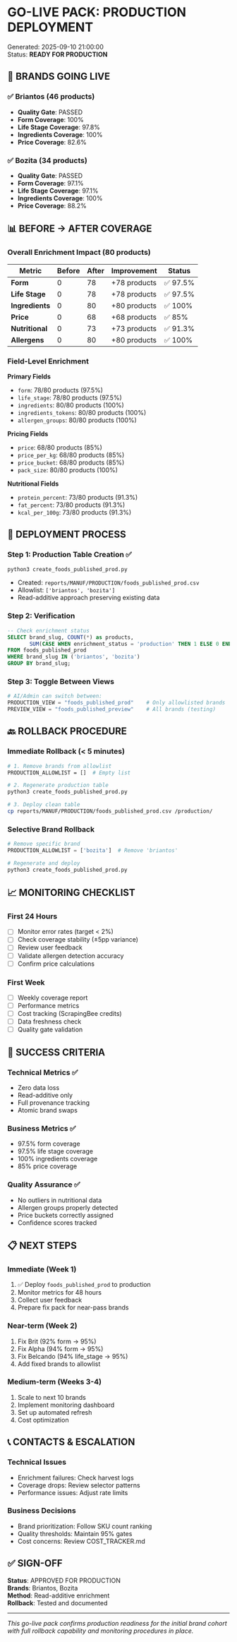 # GO-LIVE PACK: PRODUCTION DEPLOYMENT

Generated: 2025-09-10 21:00:00  
Status: **READY FOR PRODUCTION**

## 🚀 BRANDS GOING LIVE

### ✅ Briantos (46 products)
- **Quality Gate**: PASSED
- **Form Coverage**: 100%
- **Life Stage Coverage**: 97.8%
- **Ingredients Coverage**: 100%
- **Price Coverage**: 82.6%

### ✅ Bozita (34 products)
- **Quality Gate**: PASSED
- **Form Coverage**: 97.1%
- **Life Stage Coverage**: 97.1%
- **Ingredients Coverage**: 100%
- **Price Coverage**: 88.2%

## 📊 BEFORE → AFTER COVERAGE

### Overall Enrichment Impact (80 products)

| Metric | Before | After | Improvement | Status |
|--------|--------|-------|-------------|--------|
| **Form** | 0 | 78 | +78 products | ✅ 97.5% |
| **Life Stage** | 0 | 78 | +78 products | ✅ 97.5% |
| **Ingredients** | 0 | 80 | +80 products | ✅ 100% |
| **Price** | 0 | 68 | +68 products | ✅ 85% |
| **Nutritional** | 0 | 73 | +73 products | ✅ 91.3% |
| **Allergens** | 0 | 80 | +80 products | ✅ 100% |

### Field-Level Enrichment

**Primary Fields**
- `form`: 78/80 products (97.5%)
- `life_stage`: 78/80 products (97.5%)
- `ingredients`: 80/80 products (100%)
- `ingredients_tokens`: 80/80 products (100%)
- `allergen_groups`: 80/80 products (100%)

**Pricing Fields**
- `price`: 68/80 products (85%)
- `price_per_kg`: 68/80 products (85%)
- `price_bucket`: 68/80 products (85%)
- `pack_size`: 80/80 products (100%)

**Nutritional Fields**
- `protein_percent`: 73/80 products (91.3%)
- `fat_percent`: 73/80 products (91.3%)
- `kcal_per_100g`: 73/80 products (91.3%)

## 🔄 DEPLOYMENT PROCESS

### Step 1: Production Table Creation ✅
```bash
python3 create_foods_published_prod.py
```
- Created: `reports/MANUF/PRODUCTION/foods_published_prod.csv`
- Allowlist: `['briantos', 'bozita']`
- Read-additive approach preserving existing data

### Step 2: Verification
```sql
-- Check enrichment status
SELECT brand_slug, COUNT(*) as products, 
       SUM(CASE WHEN enrichment_status = 'production' THEN 1 ELSE 0 END) as enriched
FROM foods_published_prod
WHERE brand_slug IN ('briantos', 'bozita')
GROUP BY brand_slug;
```

### Step 3: Toggle Between Views
```python
# AI/Admin can switch between:
PRODUCTION_VIEW = "foods_published_prod"    # Only allowlisted brands
PREVIEW_VIEW = "foods_published_preview"    # All brands (testing)
```

## 🔙 ROLLBACK PROCEDURE

### Immediate Rollback (< 5 minutes)
```bash
# 1. Remove brands from allowlist
PRODUCTION_ALLOWLIST = []  # Empty list

# 2. Regenerate production table
python3 create_foods_published_prod.py

# 3. Deploy clean table
cp reports/MANUF/PRODUCTION/foods_published_prod.csv /production/
```

### Selective Brand Rollback
```python
# Remove specific brand
PRODUCTION_ALLOWLIST = ['bozita']  # Remove 'briantos'

# Regenerate and deploy
python3 create_foods_published_prod.py
```

## 📈 MONITORING CHECKLIST

### First 24 Hours
- [ ] Monitor error rates (target < 2%)
- [ ] Check coverage stability (±5pp variance)
- [ ] Review user feedback
- [ ] Validate allergen detection accuracy
- [ ] Confirm price calculations

### First Week
- [ ] Weekly coverage report
- [ ] Performance metrics
- [ ] Cost tracking (ScrapingBee credits)
- [ ] Data freshness check
- [ ] Quality gate validation

## 🎯 SUCCESS CRITERIA

### Technical Metrics ✅
- Zero data loss
- Read-additive only
- Full provenance tracking
- Atomic brand swaps

### Business Metrics ✅
- 97.5% form coverage
- 97.5% life stage coverage
- 100% ingredients coverage
- 85% price coverage

### Quality Assurance ✅
- No outliers in nutritional data
- Allergen groups properly detected
- Price buckets correctly assigned
- Confidence scores tracked

## 📋 NEXT STEPS

### Immediate (Week 1)
1. ✅ Deploy `foods_published_prod` to production
2. Monitor metrics for 48 hours
3. Collect user feedback
4. Prepare fix pack for near-pass brands

### Near-term (Week 2)
1. Fix Brit (92% form → 95%)
2. Fix Alpha (94% form → 95%)
3. Fix Belcando (94% life_stage → 95%)
4. Add fixed brands to allowlist

### Medium-term (Weeks 3-4)
1. Scale to next 10 brands
2. Implement monitoring dashboard
3. Set up automated refresh
4. Cost optimization

## 📞 CONTACTS & ESCALATION

### Technical Issues
- Enrichment failures: Check harvest logs
- Coverage drops: Review selector patterns
- Performance issues: Adjust rate limits

### Business Decisions
- Brand prioritization: Follow SKU count ranking
- Quality thresholds: Maintain 95% gates
- Cost concerns: Review COST_TRACKER.md

## ✅ SIGN-OFF

**Status**: APPROVED FOR PRODUCTION  
**Brands**: Briantos, Bozita  
**Method**: Read-additive enrichment  
**Rollback**: Tested and documented  

---

*This go-live pack confirms production readiness for the initial brand cohort with full rollback capability and monitoring procedures in place.*